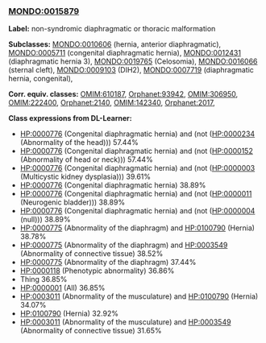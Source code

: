 
### [MONDO:0015879](http://purl.obolibrary.org/obo/MONDO_0015879)
**Label:** non-syndromic diaphragmatic or thoracic malformation

**Subclasses:** [MONDO:0010606](http://purl.obolibrary.org/obo/MONDO_0010606) (hernia, anterior diaphragmatic), [MONDO:0005711](http://purl.obolibrary.org/obo/MONDO_0005711) (congenital diaphragmatic hernia), [MONDO:0012431](http://purl.obolibrary.org/obo/MONDO_0012431) (diaphragmatic hernia 3), [MONDO:0019765](http://purl.obolibrary.org/obo/MONDO_0019765) (Celosomia), [MONDO:0016066](http://purl.obolibrary.org/obo/MONDO_0016066) (sternal cleft), [MONDO:0009103](http://purl.obolibrary.org/obo/MONDO_0009103) (DIH2), [MONDO:0007719](http://purl.obolibrary.org/obo/MONDO_0007719) (diaphragmatic hernia, congenital), 

**Corr. equiv. classes:** [OMIM:610187](http://purl.obolibrary.org/obo/OMIM_610187), [Orphanet:93942](http://www.orpha.net/ORDO/Orphanet_93942), [OMIM:306950](http://purl.obolibrary.org/obo/OMIM_306950), [OMIM:222400](http://purl.obolibrary.org/obo/OMIM_222400), [Orphanet:2140](http://www.orpha.net/ORDO/Orphanet_2140), [OMIM:142340](http://purl.obolibrary.org/obo/OMIM_142340), [Orphanet:2017](http://www.orpha.net/ORDO/Orphanet_2017), 

**Class expressions from DL-Learner:**

- [HP:0000776](http://purl.obolibrary.org/obo/HP_0000776) (Congenital diaphragmatic hernia) and (not ([HP:0000234](http://purl.obolibrary.org/obo/HP_0000234) (Abnormality of the head))) 57.44%
- [HP:0000776](http://purl.obolibrary.org/obo/HP_0000776) (Congenital diaphragmatic hernia) and (not ([HP:0000152](http://purl.obolibrary.org/obo/HP_0000152) (Abnormality of head or neck))) 57.44%
- [HP:0000776](http://purl.obolibrary.org/obo/HP_0000776) (Congenital diaphragmatic hernia) and (not ([HP:0000003](http://purl.obolibrary.org/obo/HP_0000003) (Multicystic kidney dysplasia))) 39.61%
- [HP:0000776](http://purl.obolibrary.org/obo/HP_0000776) (Congenital diaphragmatic hernia) 38.89%
- [HP:0000776](http://purl.obolibrary.org/obo/HP_0000776) (Congenital diaphragmatic hernia) and (not ([HP:0000011](http://purl.obolibrary.org/obo/HP_0000011) (Neurogenic bladder))) 38.89%
- [HP:0000776](http://purl.obolibrary.org/obo/HP_0000776) (Congenital diaphragmatic hernia) and (not ([HP:0000004](http://purl.obolibrary.org/obo/HP_0000004) (null))) 38.89%
- [HP:0000775](http://purl.obolibrary.org/obo/HP_0000775) (Abnormality of the diaphragm) and [HP:0100790](http://purl.obolibrary.org/obo/HP_0100790) (Hernia) 38.78%
- [HP:0000775](http://purl.obolibrary.org/obo/HP_0000775) (Abnormality of the diaphragm) and [HP:0003549](http://purl.obolibrary.org/obo/HP_0003549) (Abnormality of connective tissue) 38.52%
- [HP:0000775](http://purl.obolibrary.org/obo/HP_0000775) (Abnormality of the diaphragm) 37.44%
- [HP:0000118](http://purl.obolibrary.org/obo/HP_0000118) (Phenotypic abnormality) 36.86%
- Thing 36.85%
- [HP:0000001](http://purl.obolibrary.org/obo/HP_0000001) (All) 36.85%
- [HP:0003011](http://purl.obolibrary.org/obo/HP_0003011) (Abnormality of the musculature) and [HP:0100790](http://purl.obolibrary.org/obo/HP_0100790) (Hernia) 34.07%
- [HP:0100790](http://purl.obolibrary.org/obo/HP_0100790) (Hernia) 32.92%
- [HP:0003011](http://purl.obolibrary.org/obo/HP_0003011) (Abnormality of the musculature) and [HP:0003549](http://purl.obolibrary.org/obo/HP_0003549) (Abnormality of connective tissue) 31.65%


